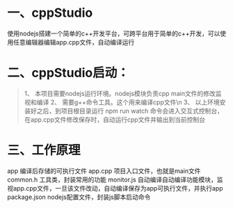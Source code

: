 # 一、cppStudio
使用nodejs搭建一个简单的c++开发平台，可跨平台用于简单的c++开发，可以使用任意编辑器编辑app.cpp文件，自动编译运行


# 二、cppStudio启动：
> 1、 本项目需要nodejs运行环境。nodejs模块负责cpp main文件的修改监视和编译 
> 2、 需要g++命令工具。这个用来编译cpp文件\n
3、 以上环境安装好之后，到项目根目录运行  npm run watch  命令会进入交互式控制台，在app.cpp文件修改保存时，自动运行cpp文件并输出到当前控制台

# 三、工作原理
app           编译后存储的可执行文件
app.cpp       项目入口文件，也就是main文件
common.h      工具类，封装常用的功能
monitor.js    自动编译自动编译功能模块，监视app.cpp文件，一旦该文件改动，自动编译保存为app可执行文件，并执行app
package.json  nodejs配置文件，封装js脚本启动命令
